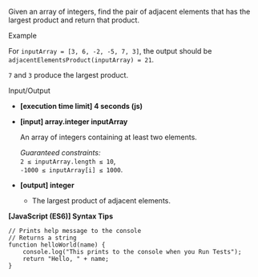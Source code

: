 Given an array of integers, find the pair of adjacent elements that has the
largest product and return that product.

Example

For `inputArray = [3, 6, -2, -5, 7, 3]`, the output should be  
`adjacentElementsProduct(inputArray) = 21`.

`7` and `3` produce the largest product.

Input/Output

- **\[execution time limit\] 4 seconds (js)**

- **\[input\] array.integer inputArray**

  An array of integers containing at least two elements.

  _Guaranteed constraints:_  
  `2 ≤ inputArray.length ≤ 10`,  
  `-1000 ≤ inputArray[i] ≤ 1000`.

- **\[output\] integer**

  - The largest product of adjacent elements.

**\[JavaScript (ES6)\] Syntax Tips**

    // Prints help message to the console
    // Returns a string
    function helloWorld(name) {
        console.log("This prints to the console when you Run Tests");
        return "Hello, " + name;
    }
